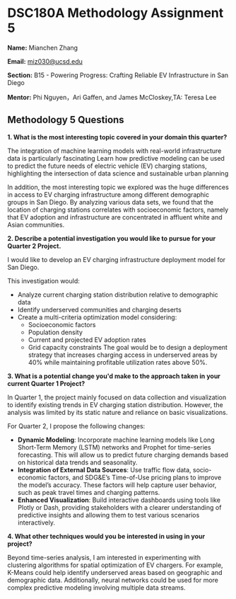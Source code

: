 # DSC180A Methodology Assignment 5

**Name:** Mianchen Zhang 

**Email:** miz030@ucsd.edu 

**Section:** B15 - Powering Progress: Crafting Reliable EV Infrastructure in San Diego  

**Mentor:** Phi Nguyen，Ari Gaffen, and James McCloskey,TA: Teresa Lee

## Methodology 5 Questions

**1. What is the most interesting topic covered in your domain this quarter?**  

The integration of machine learning models with real-world infrastructure data is particularly fascinating Learn how predictive modeling can be used to predict the future needs of electric vehicle (EV) charging stations, highlighting the intersection of data science and sustainable urban planning

In addition, the most interesting topic we explored was the huge differences in access to EV charging infrastructure among different demographic groups in San Diego. By analyzing various data sets, we found that the location of charging stations correlates with socioeconomic factors, namely that EV adoption and infrastructure are concentrated in affluent white and Asian communities.

**2. Describe a potential investigation you would like to pursue for your Quarter 2 Project.**  

I would like to develop an EV charging infrastructure deployment model for San Diego. 

This investigation would:

- Analyze current charging station distribution relative to demographic data
- Identify underserved communities and charging deserts
- Create a multi-criteria optimization model considering:
  - Socioeconomic factors
  - Population density
  - Current and projected EV adoption rates
  - Grid capacity constraints
The goal would be to design a deployment strategy that increases charging access in underserved areas by 40% while maintaining profitable utilization rates above 50%.

**3. What is a potential change you'd make to the approach taken in your current Quarter 1 Project?**  

In Quarter 1,  the project mainly focused on data collection and visualization to identify existing trends in EV charging station  distribution. However, the analysis was limited by its static nature and reliance on basic visualizations.

For Quarter 2, I propose the following changes: 

- **Dynamic Modeling**: Incorporate machine learning models like Long Short-Term Memory (LSTM) networks and Prophet for time-series forecasting. This will allow us to predict future charging demands based on historical data trends and seasonality.  
- **Integration of External Data Sources**: Use traffic flow data, socio-economic factors, and SDG&E’s Time-of-Use pricing plans to improve the model’s accuracy. These factors will help capture user behavior, such as peak travel times and charging patterns.  
- **Enhanced Visualization**: Build interactive dashboards using tools like Plotly or Dash, providing stakeholders with a clearer understanding of predictive insights and allowing them to test various scenarios interactively.


**4. What other techniques would you be interested in using in your project?**

Beyond time-series analysis, I am interested in experimenting with clustering algorithms for spatial optimization of EV chargers. For example, K-Means could help identify underserved areas based on geographic and demographic data. Additionally, neural networks could be used for more complex predictive modeling involving multiple data streams.

